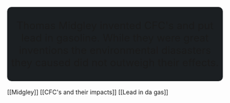<div  style="ml: .5rem; mr: .5rem; background-color: #1b1f22;  border-radius: 10px; padding: 5px; text-align: center;">
	<p style="font-size: 1.5rem">
	Thomas Midgley invented CFC's and put lead in gasoline. While they were great inventions the environmental diasasters they caused did not outweigh their effects.
	</p>
</div>
<br>
[[Midgley]]
[[CFC's and their impacts]]
[[Lead in da gas]]

